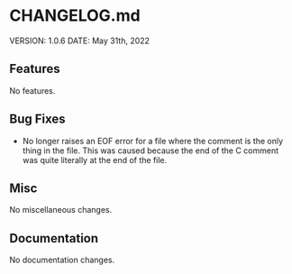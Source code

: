 # CHANGELOG.md

VERSION: 1.0.6
DATE: May 31th, 2022

## Features
No features.

## Bug Fixes
- No longer raises an EOF error for a file where the comment is the only
  thing in the file. This was caused because the end of the C comment was
  quite literally at the end of the file.

## Misc
No miscellaneous changes.

## Documentation
No documentation changes.
